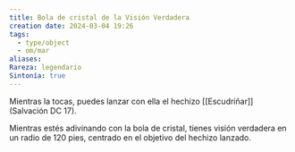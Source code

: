 ```yaml
---
title: Bola de cristal de la Visión Verdadera
creation date: 2024-03-04 19:26
tags:
  - type/object
  - om/mar
aliases: 
Rareza: legendario
Sintonía: true
---
```

Mientras la tocas, puedes lanzar con ella el hechizo [[Escudriñar]] (Salvación DC 17).

Mientras estés adivinando con la bola de cristal, tienes visión verdadera en un radio de 120 pies, centrado en el objetivo del hechizo lanzado.